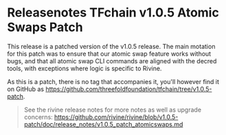 # Releasenotes TFchain v1.0.5 Atomic Swaps Patch

This release is a patched version of the v1.0.5 release.
The main motation for this patch was to ensure that our atomic swap feature
works without bugs, and that all atomic swap CLI commands are aligned with
the decred tools, with exceptions where logic is specific to Rivine.

As this is a patch, there is no tag that accompanies it,
you'll however find it on GitHub as <https://github.com/threefoldfoundation/tfchain/tree/v1.0.5-patch>.

> See the rivine release notes for more notes as well as upgrade concerns:
> <https://github.com/rivine/rivine/blob/v1.0.5-patch/doc/release_notes/v1.0.5_patch_atomicswaps.md>
